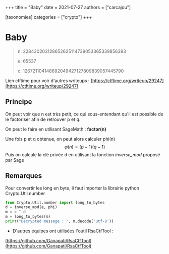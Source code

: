 +++
title = "Baby"
date = 2021-07-27
authors = ["carcajou"]

[taxonomies]
categories = ["crypto"]
+++


# Baby

> n: 228430203128652625114739053365339856393 
>
> e: 65537 
>
> c: 126721104148692049427127809839057445790

Lien ctftime pour voir d'autres writeups : [https://ctftime.org/writeup/29247](https://ctftime.org/writeup/29247)

## Principe

On peut voir que n est très petit, ce qui sous-entendant qu'il est possible de le factoriser afin de retrouver p et q.

On peut le faire en utilisant SageMath : **factor(n)**

Une fois p et q obtenue, on peut alors calculer phi(n) 
$$
φ(n) = (p - 1)(q - 1)
$$
Puis on calcule la clé privée d en utilisant la fonction *inverse_mod* proposé par Sage



## Remarques

Pour convertir les long en byte, il faut importer la librairie python Crypto.Util.number 

```python
from Crypto.Util.number import long_to_bytes
d = inverse_mod(e, phi)
m = c ^ d
m = long_to_bytes(m)
print("Decrypted message : ", m.decode('utf-8'))
```



- D'autres équipes ont utilisées l'outil RsaCtfTool :

[https://github.com/Ganapati/RsaCtfTool](https://github.com/Ganapati/RsaCtfTool)